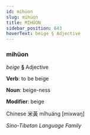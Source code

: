 ```yaml
---
id: mihüon
slug: mihüon
title: MİHÜON
sidebar_position: 643
hoverText: beige § Adjective
---
```


### mihüon

*beige* **§** Adjective

**Verb**: to be beige

**Noun**: beige-ness

**Modifier**: beige

Chinese 米黃 mǐhuáng [mixwaŋ]

*Sino-Tibetan Language Family*